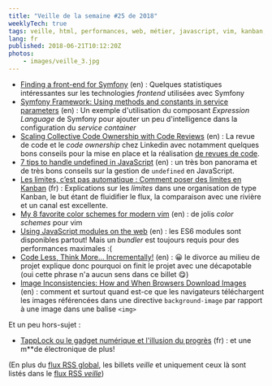 ```yaml
---
title: "Veille de la semaine #25 de 2018"
weeklyTech: true
tags: veille, html, performances, web, métier, javascript, vim, kanban, code, bonnes pratiques, php, symfony, frontend
lang: fr
published: 2018-06-21T10:12:20Z
photos:
    - images/veille_3.jpg
---
```

* [Finding a front-end for Symfony](https://medium.com/@tijnrenders/finding-a-front-end-for-symfony-a2f71b8c5b6f) (en)&nbsp;: Quelques statistiques intéressantes sur les technologies *frontend* utilisées avec Symfony
* [Symfony Framework: Using methods and constants in service parameters](https://medium.com/@kcmueller/symfony-framework-using-methods-and-constants-in-service-parameters-a78d5b9dd87) (en)&nbsp;: Un exemple d'utilisation du composant *Expression Language* de Symfony pour ajouter un peu d'intelligence dans la configuration du *service container*
* [Scaling Collective Code Ownership with Code Reviews](https://engineering.linkedin.com/blog/2018/06/scaling-collective-code-ownership-with-code-reviews) (en)&nbsp;: La revue de code et le *code ownership* chez Linkedin avec notamment quelques bons conseils pour la mise en place et la réalisation [de revues de code](/post/vertus-revue-de-code/).
* [7 tips to handle undefined in JavaScript](https://dmitripavlutin.com/7-tips-to-handle-undefined-in-javascript/) (en)&nbsp;: un très bon panorama et de très bons conseils sur la gestion de `undefined` en JavaScript.
* [Les limites, c’est pas automatique : Comment poser des limites en Kanban](https://blog.octo.com/comment-limiter-le-travail-en-cours-en-kanban/) (fr)&nbsp;: Explications sur les *limites* dans une organisation de type Kanban, le but étant de fluidifier le flux, la comparaison avec une rivière et un canal est excellente.
* [My 8 favorite color schemes for modern vim](https://blog.pabuisson.com/2018/06/favorite-color-schemes-modern-vim-neovim/) (en)&nbsp;: de jolis *color schemes* pour vim
* [Using JavaScript modules on the web](https://developers.google.com/web/fundamentals/primers/modules) (en)&nbsp;: les ES6 modules sont disponibles partout! Mais un *bundler* est toujours requis pour des performances maximales :(
* [Code Less, Think More… Incrementally!](https://levelup.gitconnected.com/code-less-think-more-incrementally-98adee22df9b) (en)&nbsp;: 😀 le divorce au milieu de projet explique donc pourquoi on finit le projet avec une décapotable (oui cette phrase n'a aucun sens dans ce billet 😋)
* [Image Inconsistencies: How and When Browsers Download Images](https://csswizardry.com/2018/06/image-inconsistencies-how-and-when-browsers-download-images/) (en)&nbsp;: comment et surtout quand est-ce que les navigateurs téléchargent les images référencées dans une directive `background-image` par rapport à une image dans une balise `<img>`

Et un peu hors-sujet&nbsp;:

* [TappLock ou le gadget numérique et l'illusion du progrès](http://www.minimachines.net/geektoys/tapplock-le-gadget-numerique-et-lillusion-du-progres-66128) (fr)&nbsp;: et une m**de électronique de plus!

(En plus du [flux RSS global](/rss.xml), les billets *veille*
et uniquement ceux là sont listés dans le [flux RSS *veille*](/rss/veille.xml))
